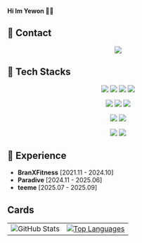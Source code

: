 **Hi Im Yewon 🐱‍💻**

## 📧 Contact
<p align='center'>
  <!-- gmail -->
  <img src="https://img.shields.io/badge/noddy0501@gmail.com-EA4335?style=flat-square&logo=gmail&logoColor=white"/>
</p>

<!-- 기술 스택 -->
## 📌 Tech Stacks

<p align='center'>
<img src="https://img.shields.io/badge/java-%23007396.svg?&style=flat-square&logo=java&logoColor=white" />
<img src="https://img.shields.io/badge/spring-%236DB33F.svg?&style=flat-square&logo=spring&logoColor=white" />
<img src="https://img.shields.io/badge/Spring Boot-6DB33F?style=flat-square&logo=springboot&logoColor=white"/>
<img src="https://img.shields.io/badge/Spring Data JPA-6DB33F?style=flat-square&logoColor=white"/>
</p>
<p align='center'>
<img src="https://img.shields.io/badge/mysql-%234479A1.svg?&style=flat-square&logo=mysql&logoColor=white" />
<img src="https://img.shields.io/badge/mongodb-%2347A248.svg?&style=flat-square&logo=mongodb&logoColor=white" />
<img src="https://img.shields.io/badge/postgresql-%23336791.svg?&style=flat-square&logo=postgresql&logoColor=white" />
</p>
<p align='center'>
<img src="https://img.shields.io/badge/amazon%20aws-%23232F3E.svg?&style=flat-square&logo=amazon%20aws&logoColor=white" />
<img src="https://img.shields.io/badge/linux-%23FCC624.svg?&style=flat-square&logo=linux&logoColor=black" />
</p>
<p align='center'>
<img src="https://img.shields.io/badge/python-%233776AB.svg?&style=flat-square&logo=python&logoColor=white" />
<img src="https://img.shields.io/badge/django-%23092E20.svg?&style=flat-square&logo=django&logoColor=white" />
</p>

## 💼 Experience
- **BranXFitness** [2021.11 - 2024.10]
- **Paradive** [2024.11 - 2025.06]
- **teeme** [2025.07 - 2025.09]

## Cards

<table>
<tr>
  <td>
    <picture>
      <source
        srcset="https://github-readme-stats.vercel.app/api?username=hyywon&show_icons=true&theme=dark"
        media="(prefers-color-scheme: dark)"
      />
      <source
        srcset="https://github-readme-stats.vercel.app/api?username=hyywon&show_icons=true"
        media="(prefers-color-scheme: light), (prefers-color-scheme: no-preference)"
      />
      <img src="https://github-readme-stats.vercel.app/api?username=hyywon&show_icons=true" alt="GitHub Stats" />
    </picture>
  </td>
  <td>
    <a href="https://github.com/anuraghazra/github-readme-stats">
      <img src="https://github-readme-stats.vercel.app/api/top-langs/?username=hyywon&layout=compact&hide=html,css,scss,less,ejs,jupyter%20notebook,pug,ruby,javascript,vue&theme=dark" alt="Top Languages" />
    </a>
  </td>
</tr>
</table>
